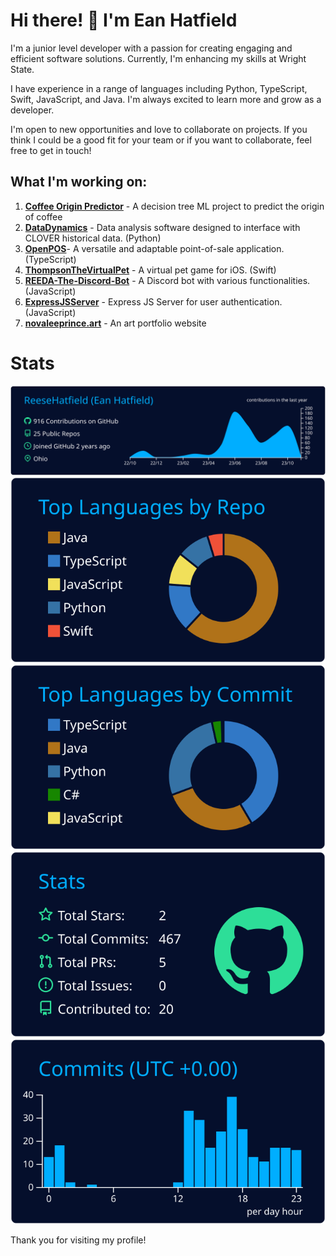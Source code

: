 # Hi there! 👋 I'm Ean Hatfield

I'm a junior level developer with a passion for creating engaging and efficient software solutions. Currently, I'm enhancing my skills at Wright State.

I have experience in a range of languages including Python, TypeScript, Swift, JavaScript, and Java. I'm always excited to learn more and grow as a developer.

I'm open to new opportunities and love to collaborate on projects. If you think I could be a good fit for your team or if you want to collaborate, feel free to get in touch!

## What I'm working on:
1. **[Coffee Origin Predictor](https://github.com/ReeseHatfield/Coffee-Origin-Predictor)** - A decision tree ML project to predict the origin of coffee
2. **[DataDynamics](https://github.com/ReeseHatfield/DataDynamics)** - Data analysis software designed to interface with CLOVER historical data. (Python)
3. **[OpenPOS](https://github.com/ReeseHatfield/OpenPOS)**- A versatile and adaptable point-of-sale application. (TypeScript)
4. **[ThompsonTheVirtualPet](https://github.com/ReeseHatfield/ThompsonTheVirtualPet)** - A virtual pet game for iOS. (Swift)
5. **[REEDA-The-Discord-Bot](https://github.com/ReeseHatfield/REEDA-The-Discord-Bot-)** - A Discord bot with various functionalities. (JavaScript)
6. **[ExpressJSServer](https://github.com/ReeseHatfield/ExpressJSServer)** - Express JS Server for user authentication. (JavaScript)
7. **[novaleeprince.art](https://github.com/ReeseHatfield/Portfolio)** - An art portfolio website

# Stats

[![](https://raw.githubusercontent.com/ReeseHatfield/ReeseHatfield/master/profile-summary-card-output/algolia/0-profile-details.svg)](https://github.com/vn7n24fzkq/github-profile-summary-cards)
[![](https://raw.githubusercontent.com/ReeseHatfield/ReeseHatfield/master/profile-summary-card-output/algolia/1-repos-per-language.svg)](https://github.com/vn7n24fzkq/github-profile-summary-cards) [![](https://raw.githubusercontent.com/ReeseHatfield/ReeseHatfield/master/profile-summary-card-output/algolia/2-most-commit-language.svg)](https://github.com/vn7n24fzkq/github-profile-summary-cards)
[![](https://raw.githubusercontent.com/ReeseHatfield/ReeseHatfield/master/profile-summary-card-output/algolia/3-stats.svg)](https://github.com/vn7n24fzkq/github-profile-summary-cards) [![](https://raw.githubusercontent.com/ReeseHatfield/ReeseHatfield/master/profile-summary-card-output/algolia/4-productive-time.svg)](https://github.com/vn7n24fzkq/github-profile-summary-cards)

Thank you for visiting my profile!
